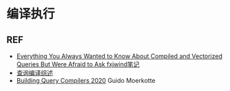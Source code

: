 # 编译执行







## REF

- [Everything You Always Wanted to Know About Compiled and Vectorized Queries But Were Afraid to Ask  fxjwind笔记](https://www.cnblogs.com/fxjwind/p/12504805.html)
- [查询编译综述](https://zhuanlan.zhihu.com/p/60965109)
- [Building Query Compilers 2020](https://pi3.informatik.uni-mannheim.de/~moer/querycompiler.pdf) Guido Moerkotte

